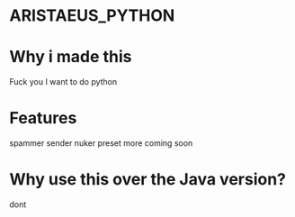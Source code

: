 # ARISTAEUS_PYTHON
# Why i made this
Fuck you
I want to do python
# Features
spammer sender nuker preset
more coming soon
# Why use this over the Java version?
dont
